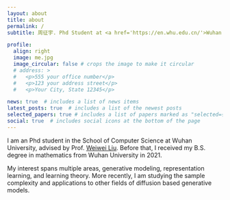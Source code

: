 ```yaml
---
layout: about
title: about
permalink: /
subtitle: 周征宇. Phd Student at <a href='https://en.whu.edu.cn/'>Wuhan University</a>

profile:
  align: right
  image: me.jpg
  image_circular: false # crops the image to make it circular
  # address: >
  #   <p>555 your office number</p>
  #   <p>123 your address street</p>
  #   <p>Your City, State 12345</p>

news: true  # includes a list of news items
latest_posts: true  # includes a list of the newest posts
selected_papers: true # includes a list of papers marked as "selected={true}"
social: true  # includes social icons at the bottom of the page
---
```


I am an Phd student in the School of Computer Science at Wuhan University, advised by Prof. [Weiwei Liu](https://sites.google.com/site/weiweiliuhomepage). Before that, I received my B.S. degree in mathematics from Wuhan University in 2021.

My interest spans multiple areas, generative modeling, representation learning, and learning theory. More recently, I am studying the sample complexity and applications to other fields of diffusion based generative models.

